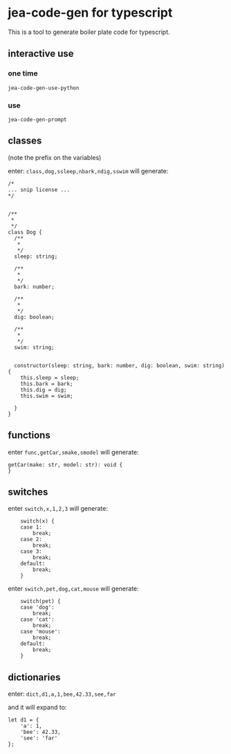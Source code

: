 # jea-code-gen for typescript

This is a tool to generate boiler plate code for typescript.

## interactive use
### one time
`jea-code-gen-use-python`

### use
`jea-code-gen-prompt`

## classes

(note the prefix on the variables)

enter: `class,dog,ssleep,nbark,ndig,sswim` will generate:

```
/*
... snip license ...
*/


/**
 *
 */
class Dog {
  /**
   *
   */
  sleep: string;

  /**
   *
   */
  bark: number;

  /**
   *
   */
  dig: boolean;

  /**
   *
   */
  swim: string;


  constructor(sleep: string, bark: number, dig: boolean, swim: string) {
    this.sleep = sleep;
    this.bark = bark;
    this.dig = dig;
    this.swim = swim;
    
  }
}
```

## functions
enter `func,getCar,smake,smodel` will generate:

```
getCar(make: str, model: str): void {
}
```

## switches
enter `switch,x,1,2,3` will generate:

```
    switch(x) {
    case 1:
        break;
    case 2:
        break;
    case 3:
        break;
    default:
        break;
    }
```

enter `switch,pet,dog,cat,mouse` will generate:

```
    switch(pet) {
    case 'dog':
        break;
    case 'cat':
        break;
    case 'mouse':
        break;
    default:
        break;
    }
```

## dictionaries

enter: `dict,d1,a,1,bee,42.33,see,far`

and it will expand to:

```
let d1 = {
    'a': 1,
    'bee': 42.33,
    'see': 'far'
};
```
